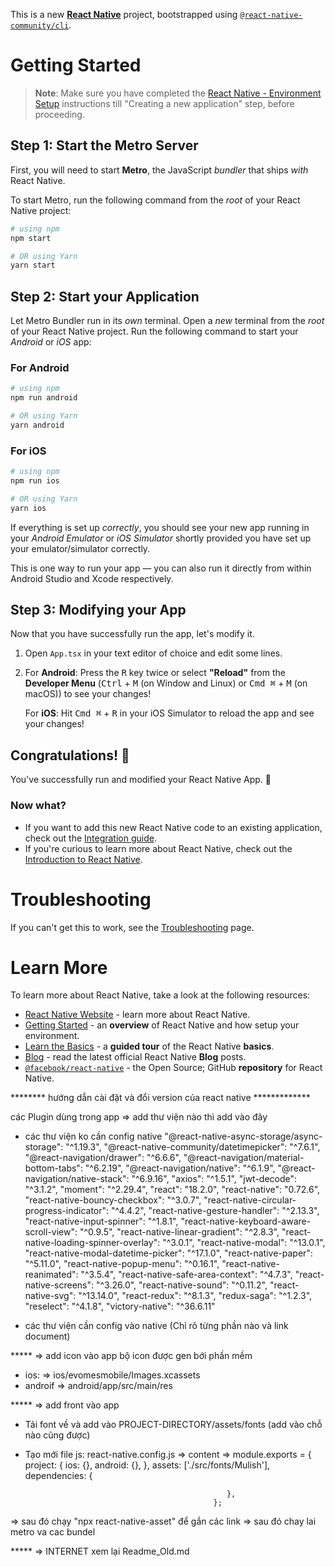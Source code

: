 This is a new [**React Native**](https://reactnative.dev) project, bootstrapped using [`@react-native-community/cli`](https://github.com/react-native-community/cli).

# Getting Started

>**Note**: Make sure you have completed the [React Native - Environment Setup](https://reactnative.dev/docs/environment-setup) instructions till "Creating a new application" step, before proceeding.

## Step 1: Start the Metro Server

First, you will need to start **Metro**, the JavaScript _bundler_ that ships _with_ React Native.

To start Metro, run the following command from the _root_ of your React Native project:

```bash
# using npm
npm start

# OR using Yarn
yarn start
```

## Step 2: Start your Application

Let Metro Bundler run in its _own_ terminal. Open a _new_ terminal from the _root_ of your React Native project. Run the following command to start your _Android_ or _iOS_ app:

### For Android

```bash
# using npm
npm run android

# OR using Yarn
yarn android
```

### For iOS

```bash
# using npm
npm run ios

# OR using Yarn
yarn ios
```

If everything is set up _correctly_, you should see your new app running in your _Android Emulator_ or _iOS Simulator_ shortly provided you have set up your emulator/simulator correctly.

This is one way to run your app — you can also run it directly from within Android Studio and Xcode respectively.

## Step 3: Modifying your App

Now that you have successfully run the app, let's modify it.

1. Open `App.tsx` in your text editor of choice and edit some lines.
2. For **Android**: Press the <kbd>R</kbd> key twice or select **"Reload"** from the **Developer Menu** (<kbd>Ctrl</kbd> + <kbd>M</kbd> (on Window and Linux) or <kbd>Cmd ⌘</kbd> + <kbd>M</kbd> (on macOS)) to see your changes!

   For **iOS**: Hit <kbd>Cmd ⌘</kbd> + <kbd>R</kbd> in your iOS Simulator to reload the app and see your changes!

## Congratulations! :tada:

You've successfully run and modified your React Native App. :partying_face:

### Now what?

- If you want to add this new React Native code to an existing application, check out the [Integration guide](https://reactnative.dev/docs/integration-with-existing-apps).
- If you're curious to learn more about React Native, check out the [Introduction to React Native](https://reactnative.dev/docs/getting-started).

# Troubleshooting

If you can't get this to work, see the [Troubleshooting](https://reactnative.dev/docs/troubleshooting) page.

# Learn More

To learn more about React Native, take a look at the following resources:

- [React Native Website](https://reactnative.dev) - learn more about React Native.
- [Getting Started](https://reactnative.dev/docs/environment-setup) - an **overview** of React Native and how setup your environment.
- [Learn the Basics](https://reactnative.dev/docs/getting-started) - a **guided tour** of the React Native **basics**.
- [Blog](https://reactnative.dev/blog) - read the latest official React Native **Blog** posts.
- [`@facebook/react-native`](https://github.com/facebook/react-native) - the Open Source; GitHub **repository** for React Native.



******** hướng dẫn cài đặt và đổi version của react native *************

các Plugin dùng trong app => add thư viện nào thì add vào đây
   - các thư viện ko cần config native
      "@react-native-async-storage/async-storage": "^1.19.3",
      "@react-native-community/datetimepicker": "^7.6.1",
      "@react-navigation/drawer": "^6.6.6",
      "@react-navigation/material-bottom-tabs": "^6.2.19",
      "@react-navigation/native": "^6.1.9",
      "@react-navigation/native-stack": "^6.9.16",
      "axios": "^1.5.1",
      "jwt-decode": "^3.1.2",
      "moment": "^2.29.4",
      "react": "18.2.0",
      "react-native": "0.72.6",
      "react-native-bouncy-checkbox": "^3.0.7",
      "react-native-circular-progress-indicator": "^4.4.2",
      "react-native-gesture-handler": "^2.13.3",
      "react-native-input-spinner": "^1.8.1",
      "react-native-keyboard-aware-scroll-view": "^0.9.5",
      "react-native-linear-gradient": "^2.8.3",
      "react-native-loading-spinner-overlay": "^3.0.1",
      "react-native-modal": "^13.0.1",
      "react-native-modal-datetime-picker": "^17.1.0",
      "react-native-paper": "^5.11.0",
      "react-native-popup-menu": "^0.16.1",
      "react-native-reanimated": "^3.5.4",
      "react-native-safe-area-context": "^4.7.3",
      "react-native-screens": "^3.26.0",
      "react-native-sound": "^0.11.2",
      "react-native-svg": "^13.14.0",
      "react-redux": "^8.1.3",
      "redux-saga": "^1.2.3",
      "reselect": "^4.1.8",
      "victory-native": "^36.6.11"

   - các thư viện cần config vào native (Chỉ rõ từng phần nào và link document)





***** => add icon vào app bộ icon được gen bới phần mềm
   - ios: => ios/evomesmobile/Images.xcassets
   - androif => android/app/src/main/res

***** => add front vào app
   - Tải font về và add vào PROJECT-DIRECTORY/assets/fonts (add vào chỗ nào cũng được)
   - Tạo mới file js: react-native.config.js => content =>
                                                   module.exports = {
                                                      project: {
                                                         ios: {},
                                                         android: {},
                                                      },
                                                      assets: ['./src/fonts/Mulish'],
                                                      dependencies: {
                                                   
                                                      },
                                                   };
                                                
=> sau đó chạy "npx react-native-asset" để gắn các link => sau đó chay lai metro va cac bundel

***** => INTERNET xem lại Readme_Old.md











